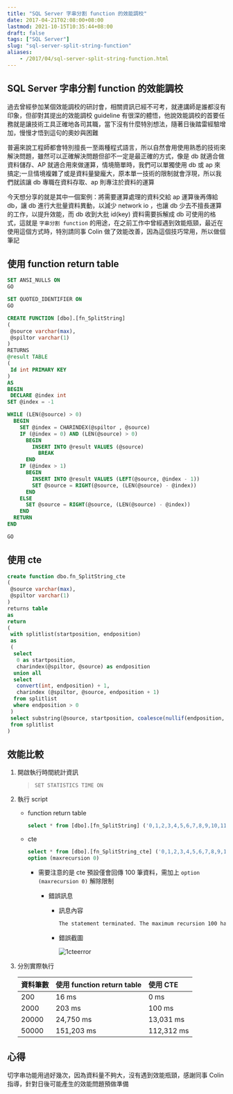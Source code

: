 ```yaml
---
title: "SQL Server 字串分割 function 的效能調校"
date: 2017-04-21T02:08:00+08:00
lastmod: 2021-10-15T10:35:44+08:00
draft: false
tags: ["SQL Server"]
slug: "sql-server-split-string-function"
aliases:
    - /2017/04/sql-server-split-string-function.html
---
```

## SQL Server 字串分割 function 的效能調校

過去曾經參加某個效能調校的研討會，相關資訊已經不可考，就連講師是誰都沒有印象，但卻對其提出的效能調校 guideline 有很深的體悟，他說效能調校的首要任務就是讓技術工具正確地各司其職，當下沒有什麼特別想法，隨著日後踏雷經驗增加，慢慢才悟到這句的奧妙與困難

普遍來說工程師都會特別擅長一至兩種程式語言，所以自然會用使用熟悉的技術來解決問題，雖然可以正確解決問題但卻不一定是最正確的方式，像是 db 就適合做資料儲存、AP 就適合用來做運算，情境簡單時，我們可以單獨使用 db 或 ap 來搞定;一旦情境複雜了或是資料量變龐大，原本單一技術的限制就會浮現，所以我們就該讓 db 專職在資料存取、ap 則專注於資料的運算

今天想分享的就是其中一個案例：將需要運算處理的資料交給 ap 運算後再傳給 db，讓 db 進行大批量資料異動，以減少 network io ，也讓 db 少去不擅長運算的工作，以提升效能，而 db 收到大批 id(key) 資料需要拆解成 db 可使用的格式，這就是 `字串分割 function` 的用途，在之前工作中曾經遇到效能瓶頸，最近在使用這個方式時，特別請同事 Colin 做了效能改善，因為這個技巧常用，所以做個筆記

## 使用 function return table

```sql
SET ANSI_NULLS ON
GO

SET QUOTED_IDENTIFIER ON
GO

CREATE FUNCTION [dbo].[fn_SplitString] 
(
 @source varchar(max),
 @spiltor varchar(1)
)
RETURNS 
@result TABLE 
(
 Id int PRIMARY KEY
)
AS
BEGIN
 DECLARE @index int
SET @index = -1

WHILE (LEN(@source) > 0)
  BEGIN 
    SET @index = CHARINDEX(@spiltor , @source) 
    IF (@index = 0) AND (LEN(@source) > 0) 
      BEGIN  
        INSERT INTO @result VALUES (@source)
          BREAK 
      END 
    IF (@index > 1) 
      BEGIN  
        INSERT INTO @result VALUES (LEFT(@source, @index - 1))  
        SET @source = RIGHT(@source, (LEN(@source) - @index)) 
      END 
    ELSE
      SET @source = RIGHT(@source, (LEN(@source) - @index))
    END
  RETURN
END

GO
```

## 使用 cte

```sql
create function dbo.fn_SplitString_cte
(
 @source varchar(max),
 @spiltor varchar(1)
)
returns table
as
return
(
 with splitlist(startposition, endposition)
 as
 (
  select 
   0 as startposition, 
   charindex(@spiltor, @source) as endposition
  union all
  select 
   convert(int, endposition) + 1, 
   charindex (@spiltor, @source, endposition + 1) 
  from splitlist 
  where endposition > 0
 )
 select substring(@source, startposition, coalesce(nullif(endposition, 0), len(@source) + 1) - startposition) as Id
 from splitlist
)
```

## 效能比較

1. 開啟執行時間統計資訊

    > `SET STATISTICS TIME ON`

2. 執行 script

    * function return table

        ```sql
        select * from [dbo].[fn_SplitString] ('0,1,2,3,4,5,6,7,8,9,10,11,12,13,14,15,16,17,18,19,20',',')
        ```

    * cte

        ```sql
        select * from [dbo].[fn_SplitString_cte] ('0,1,2,3,4,5,6,7,8,9,10,11,12,13,14,15,16,17,18,19,20',',')
        option (maxrecursion 0)
        ```

        * 需要注意的是 cte 預設僅會回傳 100 筆資料，需加上 `option (maxrecursion 0)` 解除限制

          * 錯誤訊息
              * 訊息內容

                  ```txt
                  The statement terminated. The maximum recursion 100 has been exhausted before statement completion.
                  ```

              * 錯誤截圖

                ![1cteerror](https://cloud.githubusercontent.com/assets/3851540/25290331/2b1ed22e-2700-11e7-824f-e94d3915dcdf.png)

3. 分別實際執行

    資料筆數|    使用 function return table    |使用 CTE
    :---|:---|:---
    200    |16 ms|    0 ms
    2000    |203 ms|    100 ms
    20000    |24,750 ms|    13,031 ms
    50000    |151,203 ms|    112,312 ms

## 心得

切字串功能用過好幾次，因為資料量不夠大，沒有遇到效能瓶頸，感謝同事 Colin 指導，針對日後可能產生的效能問題預做準備
